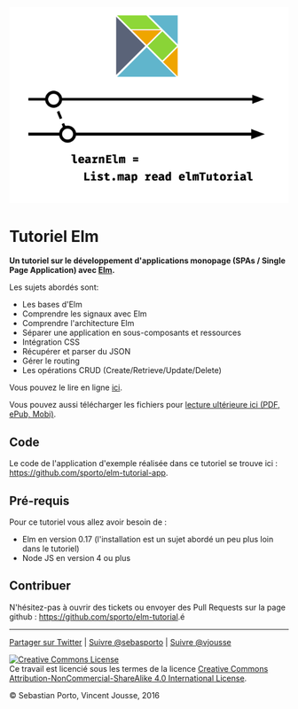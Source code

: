 
![Logo](logo.png)
# Tutoriel Elm

__Un tutoriel sur le développement d'applications monopage (SPAs / Single Page Application) avec [Elm](http://elm-lang.org/).__


Les sujets abordés sont:

- Les bases d'Elm
- Comprendre les signaux avec Elm
- Comprendre l'architecture Elm
- Séparer une application en sous-composants et ressources
- Intégration CSS
- Récupérer et parser du JSON
- Gérer le routing
- Les opérations CRUD (Create/Retrieve/Update/Delete)

Vous pouvez le lire en ligne [ici](http://www.elm-tutorial.org/).

Vous pouvez aussi télécharger les fichiers pour [lecture ultérieure ici (PDF, ePub, Mobi)](https://www.gitbook.com/book/sporto/elm-tutorial/details).

## Code

Le code de l'application d'exemple réalisée dans ce tutoriel se trouve ici : <https://github.com/sporto/elm-tutorial-app>.

## Pré-requis

Pour ce tutoriel vous allez avoir besoin de :

- Elm en version 0.17 (l'installation est un sujet abordé un peu plus loin dans le tutoriel)
- Node JS en version 4 ou plus

## Contribuer

N'hésitez-pas à ouvrir des tickets ou envoyer des Pull Requests sur la page github : <https://github.com/sporto/elm-tutorial>.é

---

[Partager sur Twitter](https://twitter.com/intent/tweet?&text=Elm%20Tutorial&url=http%3A%2F%2Fwww.elm-tutorial.org&via=vjousse) | [Suivre @sebasporto](https://twitter.com/intent/user?screen_name=sebasporto) | [Suivre @vjousse](https://twitter.com/intent/user?screen_name=vjousse)


<a rel="license" href="http://creativecommons.org/licenses/by-nc-sa/4.0/"><img alt="Creative Commons License" style="border-width:0" src="https://i.creativecommons.org/l/by-nc-sa/4.0/88x31.png" /></a><br />Ce travail est licencié sous les termes de la licence <a rel="license" href="http://creativecommons.org/licenses/by-nc-sa/4.0/">Creative Commons Attribution-NonCommercial-ShareAlike 4.0 International License</a>.

© Sebastian Porto, Vincent Jousse, 2016
